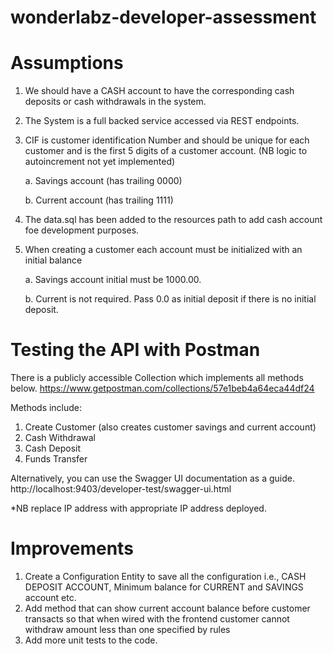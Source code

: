 # wonderlabz-developer-assessment

# Assumptions
1.	We should have a CASH account to have the corresponding cash deposits or cash withdrawals in the system.
2.	The System is a full backed service accessed via REST endpoints.
3.	CIF is customer identification Number and should be unique for each customer and is the first 5 digits of a customer account.  (NB logic to autoincrement not yet implemented)
    
    a.	Savings account (has trailing 0000)
    
    b.	Current account (has trailing 1111)
4.	The data.sql has been added to the resources path to add cash account foe development purposes.
5.	When creating a customer each account must be initialized with an initial balance
    
    a.	Savings account initial must be 1000.00.
    
    b.	Current is not required. Pass 0.0 as initial deposit if there is no initial deposit.

# Testing the API with Postman
There is a publicly accessible Collection which implements all methods below. 
https://www.getpostman.com/collections/57e1beb4a64eca44df24 

Methods include:
1.	Create Customer (also creates customer savings and current account)
2.	Cash Withdrawal
3.	Cash Deposit
4.	Funds Transfer

Alternatively, you can use the Swagger UI documentation as a guide.
http://localhost:9403/developer-test/swagger-ui.html

*NB replace IP address with appropriate IP address deployed.

# Improvements
1.	Create a Configuration Entity to save all the configuration i.e., CASH DEPOSIT ACCOUNT, Minimum balance for CURRENT and SAVINGS account etc.
2.	Add method that can show current account balance before customer transacts so that when wired with the frontend customer cannot withdraw amount less than one specified by rules
3.	Add more unit tests to the code.
